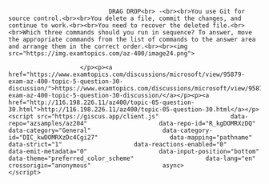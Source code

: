 <p class="card-text">
							
								DRAG DROP<br> -<br><br>You use Git for source control.<br><br>You delete a file, commit the changes, and continue to work.<br><br>You need to recover the deleted file.<br><br>Which three commands should you run in sequence? To answer, move the appropriate commands from the list of commands to the answer area and arrange them in the correct order.<br><br><img src="https://img.examtopics.com/az-400/image24.png">
							
						</p><p><a href="https://www.examtopics.com/discussions/microsoft/view/95879-exam-az-400-topic-5-question-30-discussion/">https://www.examtopics.com/discussions/microsoft/view/95879-exam-az-400-topic-5-question-30-discussion/</a></p><p><a href="http://116.198.226.11/az400/topic-05-question-30.html">http://116.198.226.11/az400/topic-05-question-30.html</a></p><script src="https://giscus.app/client.js"                    data-repo="azsamples/az204"                    data-repo-id="R_kgDOMRXzDQ"                    data-category="General"                    data-category-id="DIC_kwDOMRXzDc4Cgi27"                    data-mapping="pathname"                    data-strict="1"                    data-reactions-enabled="0"                    data-emit-metadata="0"                    data-input-position="bottom"                    data-theme="preferred_color_scheme"                    data-lang="en"                    crossorigin="anonymous"                    async>                    </script>